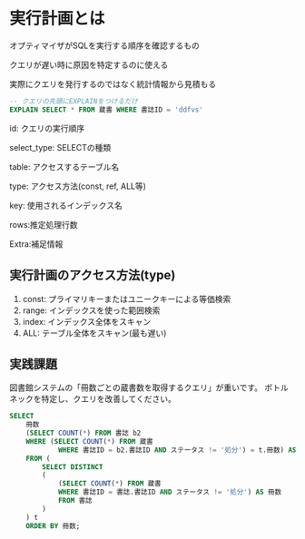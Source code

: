 # 実行計画とは
オプティマイザがSQLを実行する順序を確認するもの

クエリが遅い時に原因を特定するのに使える

実際にクエリを発行するのではなく統計情報から見積もる

```sql
-- クエリの先頭にEXPLAINをつけるだけ
EXPLAIN SELECT * FROM 蔵書 WHERE 書誌ID = 'ddfvs'
```

id: クエリの実行順序

select_type: SELECTの種類

table: アクセスするテーブル名

type: アクセス方法(const, ref, ALL等)

key: 使用されるインデックス名

rows:推定処理行数

Extra:補足情報

## 実行計画のアクセス方法(type)
1. const: プライマリキーまたはユニークキーによる等価検索
2. range: インデックスを使った範囲検索
3. index: インデックス全体をスキャン
4. ALL: テーブル全体をスキャン(最も遅い)

## 実践課題
図書館システムの「冊数ごとの蔵書数を取得するクエリ」が重いです。
ボトルネックを特定し、クエリを改善してください。
```sql
SELECT
    冊数
    (SELECT COUNT(*) FROM 書誌 b2
    WHERE (SELECT COUNT(*) FROM 蔵書
            WHERE 書誌ID = b2.書誌ID AND ステータス != '処分') = t.冊数) AS 書誌数
    FROM (
        SELECT DISTINCT
        (
            (SELECT COUNT(*) FROM 蔵書
            WHERE 書誌ID = 書誌.書誌ID AND ステータス != '処分') AS 冊数
            FROM 書誌
        ) 
    ) t
    ORDER BY 冊数;
```